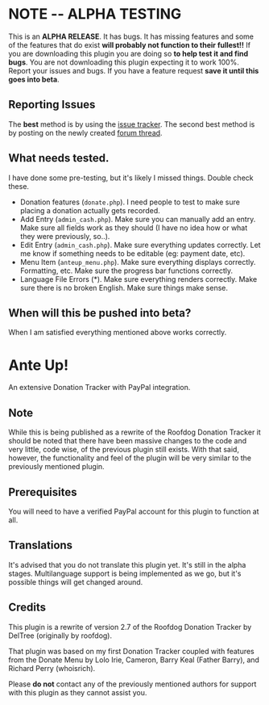 # NOTE -- ALPHA TESTING

This is an **ALPHA RELEASE**. It has bugs. It has missing features and some of the features that do exist **will probably not function to their fullest!!** If you are
downloading this plugin you are doing so **to help test it and find bugs**. You are not downloading this plugin expecting it to work 100%. Report your issues and bugs.
If you have a feature request **save it until this goes into beta**.

## Reporting Issues

The **best** method is by using the [issue tracker](https://github.com/septor/anteup/issues). The second best method is by posting on the newly created
[forum thread](http://e107.org/e107_plugins/forum/forum_viewtopic.php?236838).

## What needs tested.

I have done some pre-testing, but it's likely I missed things. Double check these.

* Donation features (`donate.php`). I need people to test to make sure placing a donation actually gets recorded.
* Add Entry (`admin_cash.php`). Make sure you can manually add an entry. Make sure all fields work as they should (I have no idea how or what they were previously, so..).
* Edit Entry (`admin_cash.php`). Make sure everything updates correctly. Let me know if something needs to be editable (eg: payment date, etc).
* Menu Item (`anteup_menu.php`). Make sure everything displays correctly. Formatting, etc. Make sure the progress bar functions correctly.
* Language File Errors (*). Make sure everything renders correctly. Make sure there is no broken English. Make sure things make sense.

## When will this be pushed into beta?

When I am satisfied everything mentioned above works correctly.


# Ante Up!

An extensive Donation Tracker with PayPal integration.

## Note

While this is being published as a rewrite of the Roofdog Donation Tracker it should be noted that there have been massive changes to the code and very little, code wise,
of the previous plugin still exists. With that said, however, the functionality and feel of the plugin will be very similar to the previously mentioned plugin.

## Prerequisites

You will need to have a verified PayPal account for this plugin to function at all.


## Translations

It's advised that you do not translate this plugin yet. It's still in the alpha stages. Multilanguage support is being implemented as we go, but it's possible things will get changed around.

## Credits

This plugin is a rewrite of version 2.7 of the Roofdog Donation Tracker by DelTree (originally by roofdog).

That plugin was based on my first Donation Tracker coupled with features from the Donate Menu by Lolo Irie, Cameron, Barry Keal (Father Barry), and Richard Perry (whoisrich).

Please **do not** contact any of the previously mentioned authors for support with this plugin as they cannot assist you.